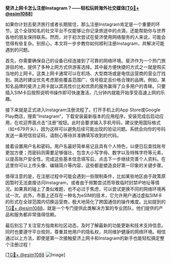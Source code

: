 **斐济上网卡怎么注册Instagram？——轻松玩转海外社交媒体[[TG💪+ @esim1088](https://t.me/s/esim1088)]**

如果你计划去斐济旅行或者长期居住，那么注册Instagram肯定是一个重要的环节。这个全球知名的社交平台不仅能够让你记录旅途中的点滴，还能帮助你与世界各地的朋友保持联系。然而，对于初次尝试在斐济使用网络服务的人来说，可能会觉得有些复杂。别担心，本文将一步步教你如何顺利注册Instagram，并解决可能遇到的问题。

首先，你需要确保自己的设备已经连接到了可靠的网络环境。斐济作为一个热门旅游目的地，提供了多种上网方式供游客选择。其中最方便快捷的方式之一就是购买当地的上网卡。这类上网卡通常可以在机场、大型商场或是电信运营商的营业厅找到。挑选时建议优先考虑那些覆盖范围广、信号稳定且价格合理的品牌。例如，某知名品牌的斐济上网卡就以其高性价比和优质的服务赢得了众多用户的青睐。只要插入SIM卡后按照说明书操作即可快速激活，几分钟内就能开始享受高速上网的乐趣。

接下来就是正式进入Instagram注册流程了。打开手机上的App Store或Google Play商店，搜索“Instagram”，下载安装最新版本的应用程序。安装完成后启动应用，在欢迎界面点击“注册”按钮。此时会要求输入手机号码，建议使用国际格式（如+679开头），因为这样可以避免后续可能出现的验证问题。系统会向你的号码发送一条短信验证码，请耐心等待并准确填写收到的代码。

接着设置用户名和密码。用户名最好简单易记且具有个人特色，以便日后查找账号更加方便；而密码则需要足够强壮，包含大小写字母、数字以及特殊字符等元素，以提高账户安全性。完成这些基本信息填写后，点击下一步继续完善个人资料。在这里你可以上传头像、编辑简介等内容，这些都是塑造良好第一印象的关键步骤。

值得注意的是，在注册过程中可能会遇到一些限制条件，比如某些地区由于政策原因暂时无法直接访问Instagram，或者由于频繁尝试而导致临时封禁IP地址等情况。如果真的碰上了类似难题，也不必过于焦虑，可以尝试更换不同的网络环境再试一次。此外，市面上还存在一种名为eSIM的技术，它允许用户通过虚拟SIM卡的形式在全球范围内切换运营商，极大地简化了跨国通信的操作难度。比如提到的[TG💪+ @esim1088](https://t.me/s/esim1088)，就是一个专门提供此类解决方案的专业团队，他们提供的产品和服务都非常值得信赖。

最后别忘了关注官方指南和社区动态，及时了解最新的功能更新和技术支持信息。同时也要遵守平台规则，尊重其他用户的隐私权，共同维护健康的网络环境。相信通过以上方法，即使是第一次接触斐济上网卡和Instagram的新手也能轻松搞定整个注册过程！

[[TG💪+ @esim1088](https://t.me/s/esim1088) ![Image](https://i.postimg.cc/4NQfJmqS/Snipaste-2025-05-13-00-14-12.png)]